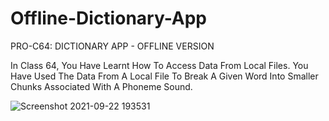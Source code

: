 # Offline-Dictionary-App

PRO-C64: DICTIONARY APP - OFFLINE VERSION

In Class 64, You Have Learnt How To Access Data From Local Files. You Have Used The Data From A Local File To Break A Given Word Into Smaller Chunks Associated With A Phoneme Sound.

![Screenshot 2021-09-22 193531](https://user-images.githubusercontent.com/72172315/134435653-afe5a06d-58b2-44f4-8bf8-c5e234ec5011.png)
